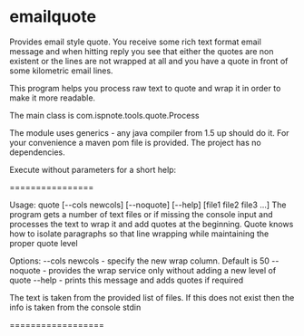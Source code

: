 # emailquote

Provides email style quote. You receive some rich text format
email message and when hitting reply you see that either the quotes are non existent
or the lines are not wrapped at all and you have a quote in front of some kilometric
email lines.

This program helps you process raw text to quote and wrap it in order to make it
more readable.

The main class is com.ispnote.tools.quote.Process

The module uses generics - any java compiler from 1.5 up should do it. For your convenience
a maven pom file is provided. The project has no dependencies.

Execute without parameters for a short help:

================

Usage: quote [--cols newcols] [--noquote] [--help] [file1 file2 file3 ...]
 The program gets a number of text files or if missing the console input
   and processes the text to wrap it and add quotes at the beginning. Quote knows
   how to isolate paragraphs so that line wrapping while maintaining the proper quote level

   Options:
   --cols newcols - specify the new wrap column. Default is 50
   --noquote - provides the wrap service only without adding a new level of quote
   --help - prints this message
 and adds quotes if required

 The text is taken from the provided list of files. If this does not exist
 then the info is taken from the console stdin

==================
